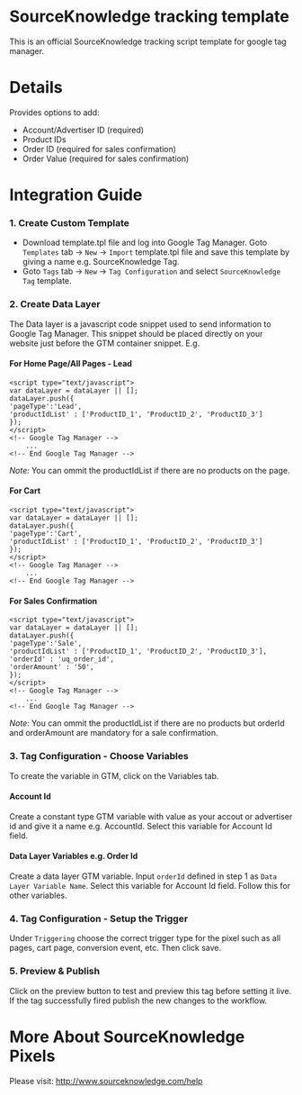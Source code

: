 # SourceKnowledge tracking template
This is an official SourceKnowledge tracking script template for google tag manager.

# Details
Provides options to add:
* Account/Advertiser ID (required)
* Product IDs
* Order ID (required for sales confirmation)
* Order Value (required for sales confirmation)

# Integration Guide
### 1. Create Custom Template
- Download template.tpl file and log into Google Tag Manager. Goto `Templates` tab -> `New` -> `Import` template.tpl file and save this template by giving a name e.g. SourceKnowledge Tag.
- Goto `Tags` tab -> `New` -> `Tag Configuration` and select `SourceKnowledge Tag` template.

### 2. Create Data Layer
The Data layer is a javascript code snippet used to send information to Google Tag Manager. This snippet should be placed directly on your website just before the GTM container snippet. E.g. 
#### For Home Page/All Pages - Lead
```
<script type="text/javascript">
var dataLayer = dataLayer || [];
dataLayer.push({
'pageType':'Lead',
'productIdList' : ['ProductID_1', 'ProductID_2', 'ProductID_3']
});
</script>
<!-- Google Tag Manager -->
  	...
<!-- End Google Tag Manager -->
```
_Note:_ You can ommit the productIdList if there are no products on the page.
#### For Cart
```
<script type="text/javascript">
var dataLayer = dataLayer || [];
dataLayer.push({
'pageType':'Cart',
'productIdList' : ['ProductID_1', 'ProductID_2', 'ProductID_3']
});
</script>
<!-- Google Tag Manager -->
  	...
<!-- End Google Tag Manager -->
```
#### For Sales Confirmation
```
<script type="text/javascript">
var dataLayer = dataLayer || [];
dataLayer.push({
'pageType':'Sale',
'productIdList' : ['ProductID_1', 'ProductID_2', 'ProductID_3'],
'orderId' : 'uq_order_id',
'orderAmount' : '50',
});
</script>
<!-- Google Tag Manager -->
  	...
<!-- End Google Tag Manager -->
```
_Note_: You can ommit the productIdList if there are no products but orderId and orderAmount are mandatory for a sale confirmation.
### 3. Tag Configuration - Choose Variables
To create the variable in GTM, click on the Variables tab. 
#### Account Id
Create a constant type GTM variable with value as your accout or advertiser id and give it a name e.g. AccountId. Select this variable for Account Id field. 
#### Data Layer Variables e.g. Order Id
Create a data layer GTM variable. Input `orderId` defined in step 1 as `Data Layer Variable Name`. Select this variable for Account Id field. Follow this for other variables. 
### 4. Tag Configuration - Setup the Trigger
Under `Triggering` choose the correct trigger type for the pixel such as all pages, cart page, conversion event, etc. Then click save.
### 5. Preview & Publish
Click on the preview button to test and preview this tag before setting it live. If the tag successfully fired publish the new changes to the workflow.

# More About SourceKnowledge Pixels
Please visit: http://www.sourceknowledge.com/help
